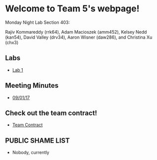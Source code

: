 # Welcome to Team 5's webpage!

Monday Night Lab Section 403:

Rajiv Kommareddy (rrk64), Adam Macioszek (amm452), Kelsey Nedd (kan54), David Valley (drv34), Aaron Wisner (daw286), and Christina Xu (chx3)

## Labs

* [Lab 1](Lab1page.md)

## Meeting Minutes
* [09/01/17](Minutes.pdf)

## Check out the team contract!
* [Team Contract](Contract2.0.pdf)

## PUBLIC SHAME LIST
* Nobody, currently
